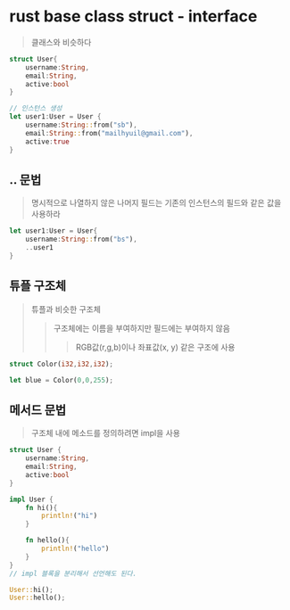 # rust base class struct - interface

> 클래스와 비슷하다

```rs
struct User{
    username:String,
    email:String,
    active:bool
}

// 인스턴스 생성
let user1:User = User {
    username:String::from("sb"),
    email:String::from("mailhyuil@gmail.com"),
    active:true
}
```

## .. 문법

> 명시적으로 나열하지 않은 나머지 필드는 기존의 인스턴스의 필드와 같은 값을 사용하라

```rs
let user1:User = User{
    username:String::from("bs"),
    ..user1
}
```

## 튜플 구조체

> 튜플과 비슷한 구조체
>
> > 구조체에는 이름을 부여하지만 필드에는 부여하지 않음
> >
> > > RGB값(r,g,b)이나 좌표값(x, y) 같은 구조에 사용

```rs
struct Color(i32,i32,i32);

let blue = Color(0,0,255);
```

## 메서드 문법

> 구조체 내에 메소드를 정의하려면 impl을 사용

```rs
struct User {
    username:String,
    email:String,
    active:bool
}

impl User {
    fn hi(){
        println!("hi")
    }

    fn hello(){
        println!("hello")
    }
}
// impl 블록을 분리해서 선언해도 된다.

User::hi();
User::hello();
```
